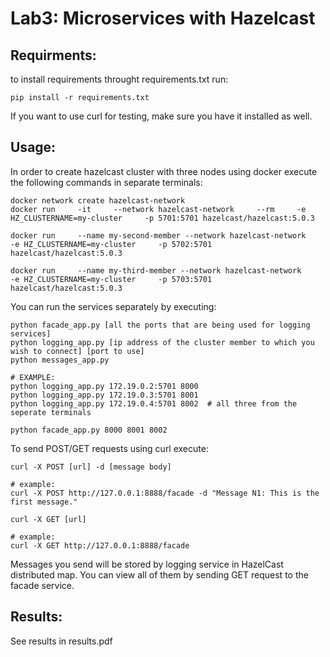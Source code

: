 # Lab3: Microservices with Hazelcast

## Requirments:
to install requirements throught requirements.txt run:

```
pip install -r requirements.txt
```
If you want to use curl for testing, make sure you have it installed as well.

## Usage:
In order to create hazelcast cluster with three nodes using docker execute the following commands in separate terminals:
```
docker network create hazelcast-network
docker run     -it     --network hazelcast-network     --rm     -e HZ_CLUSTERNAME=my-cluster     -p 5701:5701 hazelcast/hazelcast:5.0.3

docker run     --name my-second-member --network hazelcast-network     -e HZ_CLUSTERNAME=my-cluster     -p 5702:5701 hazelcast/hazelcast:5.0.3

docker run     --name my-third-member --network hazelcast-network     -e HZ_CLUSTERNAME=my-cluster     -p 5703:5701 hazelcast/hazelcast:5.0.3
```
You can run the services separately by executing:

```
python facade_app.py [all the ports that are being used for logging services]
python logging_app.py [ip address of the cluster member to which you wish to connect] [port to use]
python messages_app.py

# EXAMPLE:
python logging_app.py 172.19.0.2:5701 8000
python logging_app.py 172.19.0.3:5701 8001
python logging_app.py 172.19.0.4:5701 8002  # all three from the seperate terminals

python facade_app.py 8000 8001 8002
```

To send POST/GET requests using curl execute:

```
curl -X POST [url] -d [message body]

# example:
curl -X POST http://127.0.0.1:8888/facade -d "Message N1: This is the first message."
```
```
curl -X GET [url]

# example:
curl -X GET http://127.0.0.1:8888/facade
```
Messages you send will be stored by logging service in HazelCast distributed map.
You can view all of them by sending GET request to the facade service.

## Results:

See results in results.pdf
